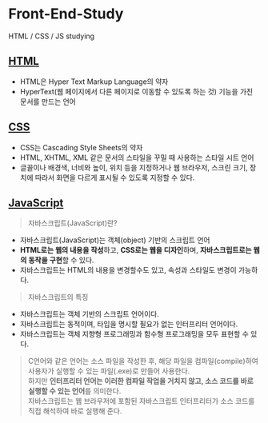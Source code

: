 # Front-End-Study
HTML / CSS / JS studying

## [HTML](https://github.com/iieunji023/Front-End-Study/blob/main/HTMLBasic.md)
* HTML은 Hyper Text Markup Language의 약자
* HyperText(웹 페이지에서 다른 페이지로 이동할 수 있도록 하는 것) 기능을 가진 문서를 만드는 언어


## [CSS](https://github.com/iieunji023/Front-End-Study/blob/main/CSSBasic.md)
* CSS는 Cascading Style Sheets의 약자
* HTML, XHTML, XML 같은 문서의 스타일을 꾸밀 때 사용하는 스타일 시트 언어
* 글꼴이나 배경색, 너비와 높이, 위치 등을 지정하거나
  웹 브라우저, 스크린 크기, 장치에 따라서 화면을 다르게 표시될 수 있도록 지정할 수 있다.

## [JavaScript](https://github.com/iieunji023/Front-End-Study/blob/main/JSBasic%20copy.md)
> 자바스크립트(JavaScript)란?
* 자바스크립트(JavaScript)는 객체(object) 기반의 스크립트 언어
* **HTML로는 웹의 내용을 작성**하고, **CSS로는 웹을 디자인**하며, **자바스크립트로는 웹의 동작을 구현**할 수 있다.
* 자바스크립트는 HTML의 내용을 변경할수도 있고, 속성과 스타일도 변경이 가능하다.

> 자바스크립트의 특징
* 자바스크립트는 객체 기반의 스크립트 언어이다.
* 자바스크립트는 동적이며, 타입을 명시할 필요가 없는 인터프리터 언어이다.
* 자바스크립트는 객체 지향형 프로그래밍과 함수형 프로그래밍을 모두 표현할 수 있다.


> C언어와 같은 언어는 소스 파일을 작성한 후, 해당 파일을 컴파일(compile)하여
사용자가 실행할 수 있는 파일(.exe)로 만들어 사용한다.<br>
하지만 **인터프리터 언어는 이러한 컴파일 작업을 거치지 않고, 소스 코드를 바로 실행할 수 있는 언어**를 의미한다. <br>
자바스크립트는 웹 브라우저에 포함된 자바스크립트 인터프리터가 소스 코드를 직접 해석하여 바로 실행해 준다.
